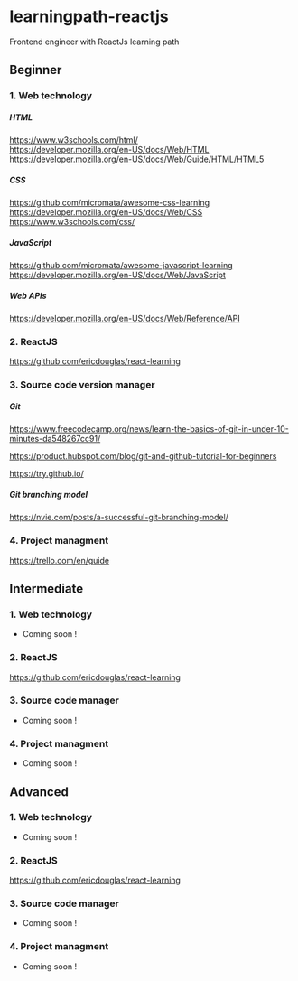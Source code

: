 # learningpath-reactjs
Frontend engineer with ReactJs learning path

## Beginner 

### 1. Web technology

##### HTML
https://www.w3schools.com/html/  
https://developer.mozilla.org/en-US/docs/Web/HTML  
https://developer.mozilla.org/en-US/docs/Web/Guide/HTML/HTML5  

##### CSS
https://github.com/micromata/awesome-css-learning  
https://developer.mozilla.org/en-US/docs/Web/CSS  
https://www.w3schools.com/css/

##### JavaScript
https://github.com/micromata/awesome-javascript-learning  
https://developer.mozilla.org/en-US/docs/Web/JavaScript

##### Web APIs
https://developer.mozilla.org/en-US/docs/Web/Reference/API


### 2. ReactJS
https://github.com/ericdouglas/react-learning


### 3. Source code version manager

##### Git
https://www.freecodecamp.org/news/learn-the-basics-of-git-in-under-10-minutes-da548267cc91/

https://product.hubspot.com/blog/git-and-github-tutorial-for-beginners

https://try.github.io/

##### Git branching model
https://nvie.com/posts/a-successful-git-branching-model/


### 4. Project managment 
https://trello.com/en/guide




## Intermediate 

### 1. Web technology
* Coming soon !


### 2. ReactJS
https://github.com/ericdouglas/react-learning

### 3. Source code manager
* Coming soon !


### 4. Project managment
* Coming soon !




## Advanced

### 1. Web technology
* Coming soon !


### 2. ReactJS
https://github.com/ericdouglas/react-learning

### 3. Source code manager
* Coming soon !


### 4. Project managment
* Coming soon !



